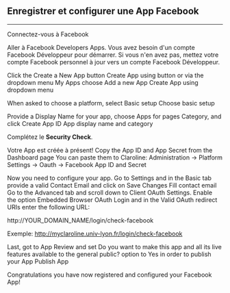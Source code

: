 ## Enregistrer et configurer une App Facebook
---

Connectez-vous à Facebook

Aller à Facebook Developers Apps. Vous avez besoin d'un compte Facebook Développeur pour démarrer. Si vous n'en avez pas, mettez votre compte Facebook personnel à jour vers un compte Facebook Développeur.

Click the Create a New App button Create App using button or via the dropdown menu My Apps choose Add a new App Create App using dropdown menu

When asked to choose a platform, select Basic setup Choose basic setup

Provide a Display Name for your app, choose Apps for pages Category, and click Create App ID App display name and category

Complétez le **Security Check**.

Votre App est créée à présent! Copy the App ID and App Secret from the Dashboard page You can paste them to Claroline: Administration -> Platform Settings -> Oauth -> Facebook App ID and Secret

Now you need to configure your app. Go to Settings and in the Basic tab provide a valid Contact Email and click on Save Changes Fill contact email Go to the Advanced tab and scroll down to Client OAuth Settings. Enable the option Embedded Browser OAuth Login and in the Valid OAuth redirect URIs enter the following URL:

http://YOUR_DOMAIN_NAME/login/check-facebook

Exemple: http://myclaroline.univ-lyon.fr/login/check-facebook

Last, got to App Review and set Do you want to make this app and all its live features available to the general public? option to Yes in order to publish your App Publish App

Congratulations you have now registered and configured your Facebook App!